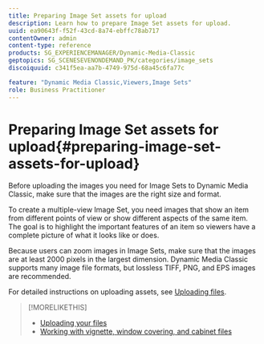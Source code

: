 ```yaml
---
title: Preparing Image Set assets for upload
description: Learn how to prepare Image Set assets for upload.
uuid: ea90643f-f52f-43cd-8a74-ebffc78ab717
contentOwner: admin
content-type: reference
products: SG_EXPERIENCEMANAGER/Dynamic-Media-Classic
geptopics: SG_SCENESEVENONDEMAND_PK/categories/image_sets
discoiquuid: c341f5ea-aa7b-4749-975d-68a45c6fa77c

feature: "Dynamic Media Classic,Viewers,Image Sets"
role: Business Practitioner
---
```


# Preparing Image Set assets for upload{#preparing-image-set-assets-for-upload}

Before uploading the images you need for Image Sets to Dynamic Media Classic, make sure that the images are the right size and format.

To create a multiple-view Image Set, you need images that show an item from different points of view or show different aspects of the same item. The goal is to highlight the important features of an item so viewers have a complete picture of what it looks like or does.

Because users can zoom images in Image Sets, make sure that the images are at least 2000 pixels in the largest dimension. Dynamic Media Classic supports many image file formats, but lossless TIFF, PNG, and EPS images are recommended.

For detailed instructions on uploading assets, see [Uploading files](uploading-files.md#uploading_files).

>[!MORELIKETHIS]
>
>* [Uploading your files](uploading-files.md#uploading_your_files)
>* [Working with vignette, window covering, and cabinet files](vignette-window-covering-cabinet-files.md#working_with_vignette_window_covering_and_cabinet_files)

